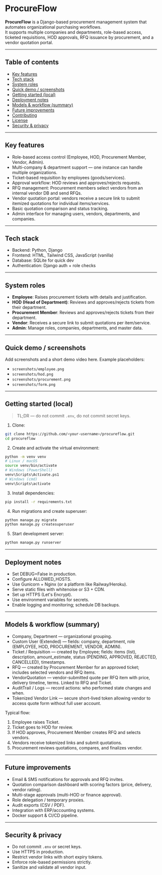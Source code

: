 # ProcureFlow

**ProcureFlow** is a Django-based procurement management system that automates organizational purchasing workflows.  
It supports multiple companies and departments, role-based access, ticketed requisitions, HOD approvals, RFQ issuance by procurement, and a vendor quotation portal.

---

## Table of contents
- [Key features](#key-features)  
- [Tech stack](#tech-stack)  
- [System roles](#system-roles)  
- [Quick demo / screenshots](#quick-demo--screenshots)  
- [Getting started (local)](#getting-started-local)  
- [Deployment notes](#deployment-notes)  
- [Models & workflow (summary)](#models--workflow-summary)
- [Future improvements](#future-improvements)  
- [Contributing](#contributing)  
- [License](#license)
- [Security & privacy](#security--privacy)  


---

## Key features
- Role-based access control (Employee, HOD, Procurement Member, Vendor, Admin).  
- Multi-company & department support — one instance can handle multiple organizations.  
- Ticket-based requisition by employees (goods/services).  
- Approval workflow: HOD reviews and approves/rejects requests.  
- RFQ management: Procurement members select vendors from an internal vendor DB and send RFQs.  
- Vendor quotation portal: vendors receive a secure link to submit itemized quotations for individual items/services.  
- Basic quotation comparison and status tracking.  
- Admin interface for managing users, vendors, departments, and companies.

---

## Tech stack
- Backend: Python, Django  
- Frontend: HTML, Tailwind CSS, JavaScript (vanilla)  
- Database: SQLite for quick dev  
- Authentication: Django auth + role checks  

---

## System roles
- **Employee**: Raises procurement tickets with details and justification.  
- **HOD (Head of Department)**: Reviews and approves/rejects tickets from their department.  
- **Procurement Member**: Reviews and approves/rejects tickets from their department.  
- **Vendor**: Receives a secure link to submit quotations per item/service.  
- **Admin**: Manage roles, companies, departments, and master data.

---

## Quick demo / screenshots
Add screenshots and a short demo video here. Example placeholders:
- `screenshots/employee.png`  
- `screenshots/hod.png`  
- `screenshots/procurement.png`  
- `screenshots/form.png`

---

## Getting started (local)
> TL;DR — do not commit `.env`, do not commit secret keys.

1. Clone:
```bash
git clone https://github.com/<your-username>/procureflow.git
cd procureflow
```

2. Create and activate the virtual environment:
```bash
python -m venv venv
# Linux / macOS
source venv/bin/activate
# Windows (PowerShell)
venv\Scripts\Activate.ps1
# Windows (cmd)
venv\Scripts\activate
```

3. Install dependencies:
```bash
pip install -r requirements.txt
```

4. Run migrations and create superuser:
```bash 
python manage.py migrate
python manage.py createsuperuser
```

5. Start development server:
```bash
python manage.py runserver
```

---

## Deployment notes

- Set DEBUG=False in production.
- Configure ALLOWED_HOSTS.
- Use Gunicorn + Nginx (or a platform like Railway/Heroku).
- Serve static files with whitenoise or S3 + CDN.
- Set up HTTPS (Let's Encrypt).
- Use environment variables for secrets.
- Enable logging and monitoring; schedule DB backups.

---

## Models & workflow (summary)

- Company, Department — organizational grouping.
- Custom User (Extended) — fields: company, department, role (EMPLOYEE, HOD, PROCUREMENT, VENDOR, ADMIN).
- Ticket / Requisition — created by Employee; fields: items (list), description, amount_estimate, status (PENDING, APPROVED, REJECTED, CANCELLED), timestamps.
- RFQ — created by Procurement Member for an approved ticket; includes selected vendors and RFQ items.
- VendorQuotation — vendor-submitted quote per RFQ item with price, delivery timeline, terms. Linked to RFQ and Ticket.
- AuditTrail / Logs — record actions: who performed state changes and when.
- Tokenized Vendor Link — secure short-lived token allowing vendor to access quote form without full user account.

Typical flow:

1. Employee raises Ticket.
2. Ticket goes to HOD for review.
3. If HOD approves, Procurement Member creates RFQ and selects vendors.
4. Vendors receive tokenized links and submit quotations.
5. Procurement reviews quotations, compares, and finalizes vendor.

---

## Future improvements

- Email & SMS notifications for approvals and RFQ invites.
- Quotation comparison dashboard with scoring factors (price, delivery, vendor rating).
- Multi-stage approvals (multi-HOD or finance approval).
- Role delegation / temporary proxies.
- Audit exports (CSV / PDF).
- Integration with ERP/accounting systems.
- Docker support & CI/CD pipeline.

--- 

## Security & privacy
- Do not commit `.env` or secret keys.  
- Use HTTPS in production.  
- Restrict vendor links with short expiry tokens.  
- Enforce role-based permissions strictly.  
- Sanitize and validate all vendor input.
